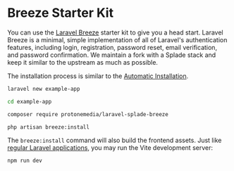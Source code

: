 # Breeze Starter Kit

You can use the [Laravel Breeze](https://laravel.com/docs/10.x/starter-kits#laravel-breeze) starter kit to give you a head start. Laravel Breeze is a minimal, simple implementation of all of Laravel's authentication features, including login, registration, password reset, email verification, and password confirmation. We maintain a fork with a Splade stack and keep it similar to the upstream as much as possible.

The installation process is similar to the [Automatic Installation](/automatic-installation.md).

```bash
laravel new example-app

cd example-app

composer require protonemedia/laravel-splade-breeze

php artisan breeze:install
```

The `breeze:install` command will also build the frontend assets. Just like [regular Laravel applications](https://laravel.com/docs/10.x/vite#running-vite), you may run the Vite development server:

```bash
npm run dev
````